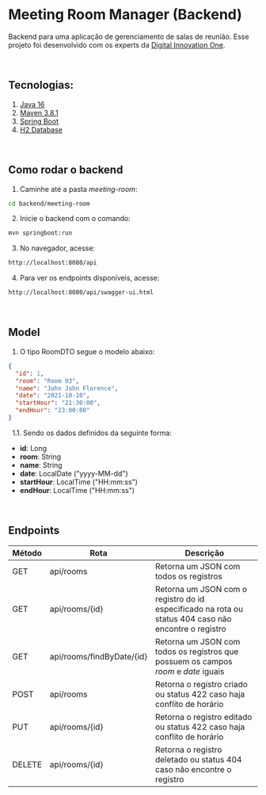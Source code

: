 # Meeting Room Manager (Backend)

Backend para uma aplicação de gerenciamento de salas de reunião. Esse projeto foi desenvolvido com os experts da [Digital Innovation One](https://digitalinnovation.one/).


&nbsp;
## Tecnologias:

1. [Java 16](https://docs.oracle.com/en/java/)
2. [Maven 3.8.1](https://maven.apache.org/guides/)
3. [Spring Boot](https://spring.io/projects/spring-boot)
4. [H2 Database](https://www.h2database.com/html/main.html)


&nbsp;
## Como rodar o backend
1. Caminhe até a pasta *meeting-room*:
```sh
cd backend/meeting-room
```
2. Inicie o backend com o comando:
```sh
mvn springboot:run
```
3. No navegador, acesse:
```sh
http://localhost:8080/api
```
4. Para ver os endpoints disponíveis, acesse:
```sh
http://localhost:8080/api/swagger-ui.html
```

&nbsp;
## Model
1. O tipo RoomDTO segue o modelo abaixo:
```json
{
  "id": 1,
  "room": "Room 03",
  "name": "John John Florence",
  "date": "2021-10-10",
  "startHour": "21:30:00",
  "endHour": "23:00:00"
}
```



&nbsp;
1.1. Sendo os dados definidos da seguinte forma:
 *  **id**: Long
* **room**: String
* **name**: String
* **date**: LocalDate ("yyyy-MM-dd")
* **startHour**: LocalTime ("HH:mm:ss")
* **endHour**: LocalTime ("HH:mm:ss")


&nbsp;
## Endpoints
Método | Rota | Descrição
-------|------ | -------  
GET | api/rooms | Retorna um JSON com todos os registros
GET | api/rooms/{id} | Retorna um JSON com o registro do id especificado na rota ou status 404 caso não encontre o registro
GET | api/rooms/findByDate/{id} | Retorna um JSON com todos os registros que possuem os campos *room* e *date* iguais
POST | api/rooms | Retorna o registro criado ou status 422 caso haja conflito de horário
PUT | api/rooms/{id} | Retorna o registro editado ou status 422 caso haja conflito de horário
DELETE | api/rooms/{id} | Retorna o registro deletado ou status 404 caso não encontre o registro
